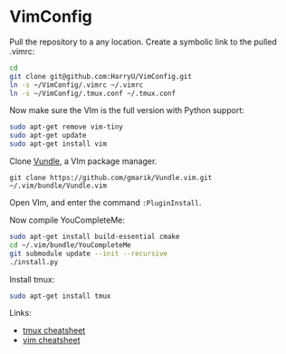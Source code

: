 VimConfig
===============

Pull the repository to a any location. Create a symbolic link to the pulled .vimrc:

```bash
cd
git clone git@github.com:HarryU/VimConfig.git
ln -s ~/VimConfig/.vimrc ~/.vimrc
ln -s ~/VimConfig/.tmux.conf ~/.tmux.conf
```
Now make sure the VIm is the full version with Python support:

```bash
sudo apt-get remove vim-tiny
sudo apt-get update
sudo apt-get install vim
```

Clone [Vundle](https://github.com/VundleVim/Vundle.vim), a VIm package manager.

```
git clone https://github.com/gmarik/Vundle.vim.git ~/.vim/bundle/Vundle.vim
```

Open VIm, and enter the command ```:PluginInstall```.

Now compile YouCompleteMe:

```bash
sudo apt-get install build-essential cmake
cd ~/.vim/bundle/YouCompleteMe
git submodule update --init --recursive
./install.py
```

Install tmux:
```bash
sudo apt-get install tmux
```

Links:

* [tmux cheatsheet](https://linuxacademy.com/blog/wp-content/uploads/2016/08/tmux-3.png)
* [vim cheatsheet](http://www.viemu.com/vi-vim-cheat-sheet.gif)
